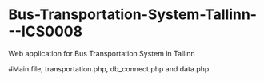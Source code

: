 # Bus-Transportation-System-Tallinn---ICS0008
Web application for Bus Transportation System in Tallinn


#Main file, transportation.php, db_connect.php and data.php
